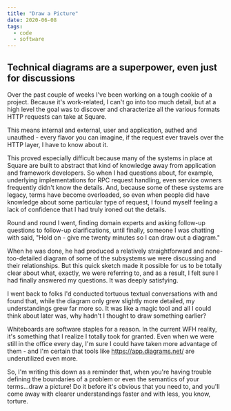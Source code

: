 ```yaml
---
title: "Draw a Picture"
date: 2020-06-08
tags: 
  - code
  - software
---
```

## Technical diagrams are a superpower, even just for discussions

Over the past couple of weeks I've been working on a tough cookie of a project. Because it's work-related, I can't go into too much detail, but at a high level the goal was to discover and characterize all the various formats HTTP requests can take at Square. 

This means internal and external, user and application, authed and unauthed - every flavor you can imagine, if the request ever travels over the HTTP layer, I have to know about it. 

This proved especially difficult because many of the systems in place at Square are built to abstract that kind of knowledge away from application and framework developers. So when I had questions about, for example, underlying implementations for RPC request handling, even service owners frequently didn't know the details. And, because some of these systems are legacy, terms have become overloaded, so even when people did have knowledge about some particular type of request, I found myself feeling a lack of confidence that I had truly ironed out the details.

Round and round I went, finding domain experts and asking follow-up questions to follow-up clarifications, until finally, someone I was chatting with said, "Hold on - give me twenty minutes so I can draw out a diagram."

When he was done, he had produced a relatively straightforward and none-too-detailed diagram of some of the subsystems we were discussing and their relationships. But this quick sketch made it possible for us to be totally clear about what, exactly, we were referring to, and as a result, I felt sure I had finally answered my questions. It was deeply satisfying.

I went back to folks I'd conducted tortuous textual conversations with and found that, while the diagram only grew slightly more detailed, my understandings grew far more so. It was like a magic tool and all I could think about later was, why hadn't I thought to draw something earlier?

Whiteboards are software staples for a reason. In the current WFH reality, it's something that I realize I totally took for granted. Even when we were still in the office every day, I'm sure I could have taken more advantage of them - and I'm certain that tools like https://app.diagrams.net/ are underutilized even more.

So, I'm writing this down as a reminder that, when you're having trouble defining the boundaries of a problem or even the semantics of your terms...draw a picture! Do it before it's obvious that you need to, and you'll come away with clearer understandings faster and with less, you know, torture. 

